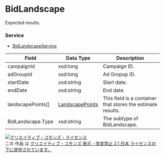 # BidLandscape
Expected results.
### Service
+ [BidLandscapeService](../services/BidLandscapeService.md)

| Field | Data Type | Description | 
|---|---|---|
| campaignId| xsd:long| Campaign ID. |
| adGroupId| xsd:long| Ad Gropup ID. |
| startDate| xsd:string| Start date. |
| endDate| xsd:string| End date. |
| landscapePoints[]| <a href="../data/LandscapePoints.md">LandscapePoints</a>| This field is a container that stores the estimate results. |
| BidLandscape.Type| xsd:string| The subtype of BidLandscape. |
<a rel="license" href="http://creativecommons.org/licenses/by-nd/2.1/jp/"><img alt="クリエイティブ・コモンズ・ライセンス" style="border-width:0" src="https://i.creativecommons.org/l/by-nd/2.1/jp/88x31.png" /></a><br />この 作品 は <a rel="license" href="http://creativecommons.org/licenses/by-nd/2.1/jp/">クリエイティブ・コモンズ 表示 - 改変禁止 2.1 日本 ライセンスの下に提供されています。</a>

